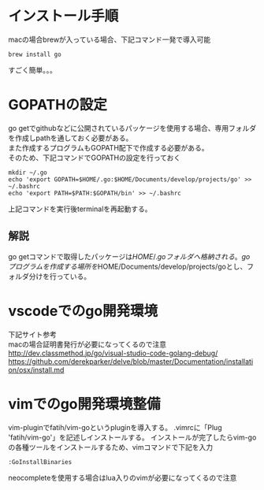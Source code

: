 # インストール手順
macの場合brewが入っている場合、下記コマンド一発で導入可能  

    brew install go

すごく簡単。。。

# GOPATHの設定
go getでgithubなどに公開されているパッケージを使用する場合、専用フォルダを作成しpathを通しておく必要がある。  
また作成するプログラムもGOPATH配下で作成する必要がある。  
そのため、下記コマンドでGOPATHの設定を行っておく

    mkdir ~/.go
    echo 'export GOPATH=$HOME/.go:$HOME/Documents/develop/projects/go' >> ~/.bashrc
    echo 'export PATH=$PATH:$GOPATH/bin' >> ~/.bashrc

上記コマンドを実行後terminalを再起動する。  
## 解説
go getコマンドで取得したパッケージは$HOME/.goフォルダへ格納される。  
goプログラムを作成する場所を$HOME/Documents/develop/projects/goとし、フォルダ分けを行っている。  

# vscodeでのgo開発環境
下記サイト参考  
macの場合証明書発行が必要になってくるので注意  
http://dev.classmethod.jp/go/visual-studio-code-golang-debug/  
https://github.com/derekparker/delve/blob/master/Documentation/installation/osx/install.md  


# vimでのgo開発環境整備
vim-pluginでfatih/vim-goというpluginを導入する。
.vimrcに「Plug 'fatih/vim-go'」を記述しインストールする。
インストールが完了したらvim-goの各種ツールをインストールするため、vimコマンドで下記を入力

    :GoInstallBinaries

neocompleteを使用する場合はlua入りのvimが必要になってくるので注意
